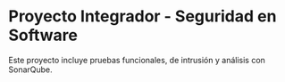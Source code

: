 # Proyecto Integrador - Seguridad en Software

Este proyecto incluye pruebas funcionales, de intrusión y análisis con SonarQube.
